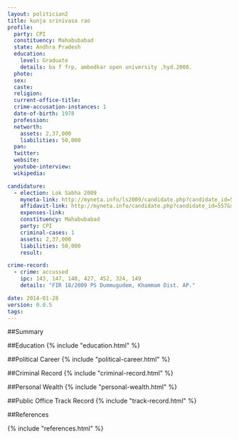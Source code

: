 ```yaml
---
layout: politician2
title: kunja srinivasa rao
profile: 
  party: CPI
  constituency: Mahabubabad
  state: Andhra Pradesh
  education: 
    level: Graduate
    details: ba f frp, ambedkar open university ,hyd.2008.
  photo: 
  sex: 
  caste: 
  religion: 
  current-office-title: 
  crime-accusation-instances: 1
  date-of-birth: 1978
  profession: 
  networth: 
    assets: 2,37,000
    liabilities: 50,000
  pan: 
  twitter: 
  website: 
  youtube-interview: 
  wikipedia: 

candidature: 
  - election: Lok Sabha 2009
    myneta-link: http://myneta.info/ls2009/candidate.php?candidate_id=557
    affidavit-link: http://myneta.info/candidate.php?candidate_id=557&scan=original
    expenses-link: 
    constituency: Mahabubabad 
    party: CPI
    criminal-cases: 1
    assets: 2,37,000
    liabilities: 50,000
    result:  

crime-record: 
  - crime: accussed
    ipc: 143, 147, 148, 427, 452, 324, 149
    details: "FIR 18/2009 PS Dummugudem, Khammam Dist. AP." 

date: 2014-01-28
version: 0.0.5
tags: 
---
```

##Summary


##Education
{% include "education.html" %}


##Political Career
{% include "political-career.html" %}


##Criminal Record
{% include "criminal-record.html" %}


##Personal Wealth
{% include "personal-wealth.html" %}


##Public Office Track Record
{% include "track-record.html" %}


##References


{% include "references.html" %}